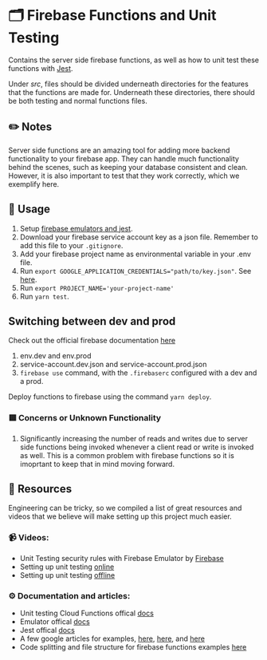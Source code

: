 # 🗂 Firebase Functions and Unit Testing
Contains the server side firebase functions, as well as how to unit test these functions with [Jest](https://jestjs.io/).

Under *src*, files should be divided underneath directories for the features that the functions are made for. Underneath these directories, there should be both testing and normal functions files.

## ✏️ Notes
Server side functions are an amazing tool for adding more backend functionality to your firebase app. They can handle much functionality behind the scenes, such as keeping your database consistent and clean. However, it is also important to test that they work correctly, which we exemplify here.

## 🔧 Usage
1. Setup [firebase emulators and jest](https://github.com/maetio/expo-template/wiki/Firebase-and-Jest-Testing). 
2. Download your firebase service account key as a json file. Remember to add this file to your `.gitignore`.
3. Add your firebase project name as environmental variable in your .env file. 
4. Run `export GOOGLE_APPLICATION_CREDENTIALS="path/to/key.json"`. See [here](https://firebase.google.com/docs/functions/local-emulator#set_up_admin_credentials_optional).
5. Run `export PROJECT_NAME='your-project-name'`
4. Run `yarn test`.

## Switching between dev and prod
Check out the official firebase documentation [here](https://firebase.google.com/docs/functions/config-env#deploying_multiple_sets_of_environment_variables)
1. env.dev and env.prod
2. service-account.dev.json and service-account.prod.json
3. `firebase use` command, with the `.firebaserc` configured with a dev and a prod.

Deploy functions to firebase using the command `yarn deploy`.


### 🟥 Concerns or Unknown Functionality
1. Significantly increasing the number of reads and writes due to server side functions being invoked whenever a client read or write is invoked as well. This is a common problem with firebase functions so it is imoprtant to keep that in mind moving forward.


## :newspaper: Resources
Engineering can be tricky, so we compiled a list of great resources and videos that we believe will make setting up this project much easier.

### :video_camera: Videos:

* Unit Testing security rules with Firebase Emulator by [Firebase](https://www.youtube.com/watch?v=VDulvfBpzZE&t=806s)
* Setting up unit testing [online](https://www.youtube.com/watch?v=UDMDpdu5-rE&t=183s)
* Setting up unit testing [offline](https://www.youtube.com/watch?v=8IoCPZJ-zwA)


### :gear: Documentation and articles:
* Unit testing Cloud Functions offical [docs](https://firebase.google.com/docs/functions/unit-testing)
* Emulator offical [docs](https://firebase.google.com/docs/functions/local-emulator)
* Jest offical [docs](https://jestjs.io/docs/getting-started)
* A few google articles for examples, [here](https://javascript.plainenglish.io/unit-testing-firebase-firestore-cloud-functions-7192c2c4649e), [here](https://fireship.io/lessons/testing-cloud-functions-in-firebase/), and [here](https://timo-santi.medium.com/jest-testing-firebase-functions-with-emulator-suite-409907f31f39)
* Code splitting and file structure for firebase functions examples [here](https://github.com/mInzamamMalik/firebase-functions-with-typescript/blob/master/functions/src/index.ts)